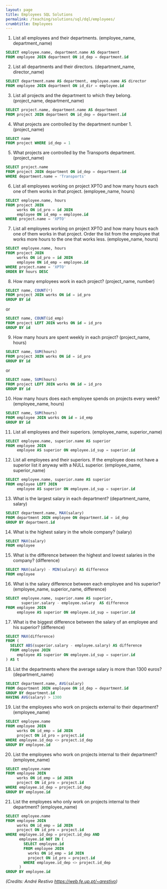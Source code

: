 ```yaml
---
layout: page
title: Employees SQL Solutions
permalink: /teaching/solutions/sql/dql/employees/
crumbtitle: Employees
---
```



1. List all employees and their departments. (employee_name, department_name)
```sql
SELECT employee.name, department.name AS department
FROM employee JOIN department ON id_dep = department.id
```
2. List all departments and their directors. (department_name, director_name)
```sql
SELECT department.name AS department, employee.name AS director
FROM employee JOIN department ON id_dir = employee.id
```
3. List all projects and the department to which they belong. (project_name, department_name)
```sql
SELECT project.name, department.name AS department
FROM project JOIN department ON id_dep = department.id
```
4. What projects are controlled by the department number 1. (project_name)
```sql
SELECT name
FROM project WHERE id_dep = 1
```
5. What projects are controlled by the Transports department. (project_name)
```sql
SELECT project.name
FROM project JOIN department ON id_dep = department.id
WHERE department.name = 'Transports'
```
6. List all employees working on project XPTO and how many hours each one of them works in that project. (employee_name, hours)
```sql
SELECT employee.name, hours
FROM project JOIN
     works ON id_pro = id JOIN
     employee ON id_emp = employee.id
WHERE project.name = 'XPTO'
```
7. List all employees working on project XPTO and how many hours each one of them works in that project. Order the list from the employee that works more hours to the one that works less. (employee_name, hours)
```sql
SELECT employee.name, hours
FROM project JOIN
     works ON id_pro = id JOIN
     employee ON id_emp = employee.id
WHERE project.name = 'XPTO'
ORDER BY hours DESC
```
8. How many employees work in each project? (project_name, number)
```sql
SELECT name, COUNT(*)
FROM project JOIN works ON id = id_pro
GROUP BY id
```
or
```sql
SELECT name, COUNT(id_emp)
FROM project LEFT JOIN works ON id = id_pro
GROUP BY id
```
9. How many hours are spent weekly in each project? (project_name, hours)
```sql
SELECT name, SUM(hours)
FROM project JOIN works ON id = id_pro
GROUP BY id
```
or
```sql
SELECT name, SUM(hours)
FROM project LEFT JOIN works ON id = id_pro
GROUP BY id
```
10. How many hours does each employee spends on projects every week? (employee_name, hours)
```sql
SELECT name, SUM(hours)
FROM employee JOIN works ON id = id_emp
GROUP BY id
```
11. List all employees and their superiors. (employee_name, superior_name)
```sql
SELECT employee.name, superior.name AS superior
FROM employee JOIN
     employee AS superior ON employee.id_sup = superior.id
```
12. List all employees and their superiors. If the employee does not have a superior list it anyway with a NULL superior. (employee_name, superior_name)
```sql
SELECT employee.name, superior.name AS superior
FROM employee LEFT JOIN
     employee AS superior ON employee.id_sup = superior.id
```
13. What is the largest salary in each department? (department_name, salary)
```sql
SELECT department.name, MAX(salary)
FROM department JOIN employee ON department.id = id_dep
GROUP BY department.id
```
14. What is the highest salary in the whole company? (salary)
```sql
SELECT MAX(salary)
FROM employee
```
15. What is the difference between the highest and lowest salaries in the company? (difference)
```sql
SELECT MAX(salary) - MIN(salary) AS difference
FROM employee
```
16. What is the salary difference between each employee and his superior? (employee_name, superior_name, difference)
```sql
SELECT employee.name, superior.name AS superior,
       superior.salary - employee.salary  AS difference
FROM employee JOIN
     employee AS superior ON employee.id_sup = superior.id
```
17. What is the biggest difference between the salary of an employee and his superior? (difference)
```sql
SELECT MAX(difference)
FROM (
  SELECT ABS(superior.salary - employee.salary) AS difference
  FROM employee JOIN
     employee AS superior ON employee.id_sup = superior.id
) AS t
```
18. List the departments where the average salary is more than 1300 euros? (department_name)
```sql
SELECT department.name, AVG(salary)
FROM department JOIN employee ON id_dep = department.id
GROUP BY department.id
HAVING AVG(salary) > 1300
```

19. List the employees who work on projects external to their department? (employee_name)
```sql
SELECT employee.name
FROM employee JOIN
     works ON id_emp = id JOIN
     project ON id_pro = project.id
WHERE employee.id_dep <> project.id_dep
GROUP BY employee.id
```

20. List the employees who work on projects internal to their department? (employee_name)

```sql
SELECT employee.name
FROM employee JOIN
     works ON id_emp = id JOIN
     project ON id_pro = project.id
WHERE employee.id_dep = project.id_dep
GROUP BY employee.id
```

21. List the employees who only work on projects internal to their department? (employee_name)
```sql
SELECT employee.name
FROM employee JOIN
     works ON id_emp = id JOIN
     project ON id_pro = project.id
WHERE employee.id_dep = project.id_dep AND
      employee.id NOT IN (
        SELECT employee.id
        FROM employee JOIN
          works ON id_emp = id JOIN
          project ON id_pro = project.id
        WHERE employee.id_dep <> project.id_dep
      )
GROUP BY employee.id
```

*(Credits: André Restivo https://web.fe.up.pt/~arestivo)*